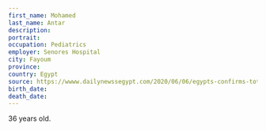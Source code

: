 ```yaml
---
first_name: Mohamed
last_name: Antar
description: 
portrait: 
occupation: Pediatrics
employer: Senores Hospital
city: Fayoum
province: 
country: Egypt
source: https://wwww.dailynewssegypt.com/2020/06/06/egypts-confirms-total-covid-19-cases-up-to-32612-with-1198-deaths/
birth_date: 
death_date: 
---
```


36 years old.